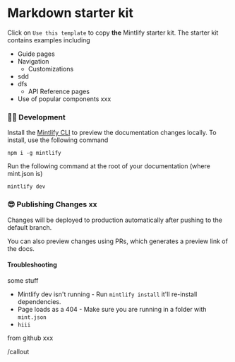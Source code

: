# Markdown starter kit

Click on `Use this template` to copy **the** Mintlify starter kit. The starter kit contains examples including

- Guide pages
- Navigation
  - Customizations
- sdd
- dfs
  - API Reference pages
- Use of popular components xxx

### 👩‍💻 Development

Install the [Mintlify CLI](https://www.npmjs.com/package/mintlify) to preview the documentation changes locally. To install, use the following command

```
npm i -g mintlify
```

<Mdx>
</Mdx>

Run the following command at the root of your documentation (where mint.json is)

```
mintlify dev
```

### 😎 Publishing Changes xx

Changes will be deployed to production automatically after pushing to the default branch.

You can also preview changes using PRs, which generates a preview link of the docs.

#### Troubleshooting

some stuff

- Mintlify dev isn't running - Run `mintlify install` it'll re-install dependencies.
- Page loads as a 404 - Make sure you are running in a folder with `mint.json`
- `hiii`

from github xxx

/callout